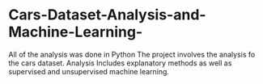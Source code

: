 # Cars-Dataset-Analysis-and-Machine-Learning-
All of the analysis was done in Python 
The project involves the analysis fo the cars dataset. Analysis Includes explanatory methods as well as supervised and unsupervised machine learning. 
